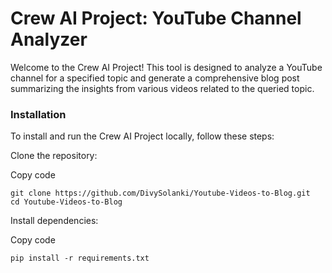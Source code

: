 # Crew AI Project: YouTube Channel Analyzer

Welcome to the Crew AI Project! This tool is designed to analyze a YouTube channel for a specified topic and generate a comprehensive blog post summarizing the insights from various videos related to the queried topic.

### Installation
To install and run the Crew AI Project locally, follow these steps:

Clone the repository:

Copy code
```
git clone https://github.com/DivySolanki/Youtube-Videos-to-Blog.git
cd Youtube-Videos-to-Blog
```

Install dependencies:

Copy code
```
pip install -r requirements.txt
```